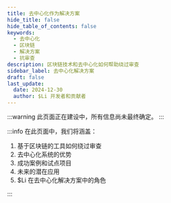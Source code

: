 ```yaml
---
title: 去中心化作为解决方案
hide_title: false
hide_table_of_contents: false
keywords:
  - 去中心化
  - 区块链
  - 解决方案
  - 抗审查
description: 区块链技术和去中心化如何帮助绕过审查
sidebar_label: 去中心化解决方案
draft: false
last_update:
  date: 2024-12-30
  author: $Li 开发者和贡献者
---
```


:::warning
此页面正在建设中，所有信息尚未最终确定。
:::

:::info
在此页面中，我们将涵盖：

1. 基于区块链的工具如何绕过审查
2. 去中心化系统的优势
3. 成功案例和试点项目
4. 未来的潜在应用
5. $Li 在去中心化解决方案中的角色

:::
